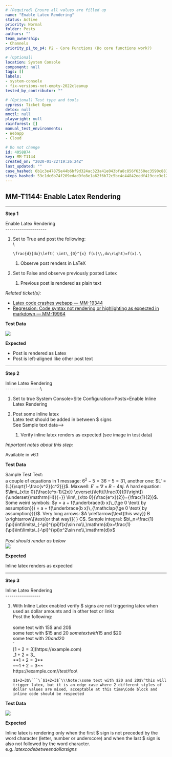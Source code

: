 ```yaml
---
# (Required) Ensure all values are filled up
name: "Enable Latex Rendering"
status: Active
priority: Normal
folder: Posts
authors: ""
team_ownership: 
- Channels
priority_p1_to_p4: P2 - Core Functions (Do core functions work?)

# (Optional)
location: System Console
component: null
tags: []
labels: 
- system-console
- fix-versions-not-empty-2022cleanup
tested_by_contributor: ""

# (Optional) Test type and tools
cypress: Ticket Open
detox: null
mmctl: null
playwright: null
rainforest: []
manual_test_environments: 
- Webapp
- Cloud

# Do not change
id: 4058874
key: MM-T1144
created_on: "2020-01-22T19:26:24Z"
last_updated: ""
case_hashed: 6b1c3e47875e44b6bf9d324ac323a41e043bfa8c856f6350ec3590c88139436f17989da0a29c44f0e774f273e5bce365
steps_hashed: 53c1dc6b74f209edad9fe8e1a62f6b72c5bc4c44842eedf419cce3e12517ebff0ca68471756305bacc2aeb2d81f37822
---
```


<!-- (Auto-generated) Based on frontmatter's "key" and "name" -->

## MM-T1144: Enable Latex Rendering

---

**Step 1**

Enable Latex Rendering\
\--------------------

1. Set to True and post the following:\
   \\

   ```
   \frac{d}{dx}\left( \int\_{0}^{x} f(u)\\,du\right)=f(x).\
   ```

   1. Observe post renders in LaTeX

2. Set to False and observe previously posted Latex

   1. Previous post is rendered as plain text

_Related ticket(s):_

- [Latex code crashes webapp — MM-19344](https://mattermost.atlassian.net/browse/MM-19344)
- [Regression: Code syntax not rendering or highlighting as expected in markdown — MM-19964](https://mattermost.atlassian.net/browse/MM-19964)

**Test Data**

![](https://smartbear-tm4j-prod-us-west-2-attachment-rich-text.s3.us-west-2.amazonaws.com/embedded-f3277290f945470c4add5d21ef3dc7ca7b74388fc7152bfb6b99ae58c66a95a8-1589802193814-Screen+Shot+2020-05-18+at+7.43.05+AM.png)

**Expected**

- Post is rendered as Latex
- Post is left-aligned like other post text

---

**Step 2**

Inline Latex Rendering\
\-----------------\\

1. Set to true System Console>Site Configuration>Posts>Enable Inline Latex Rendering

2. Post some inline latex\
   Latex text should be added in between $ signs\
   See Sample text data-->

   1. Verify inline latex renders as expected (see image in test data)

_Important notes about this step:_

Available in v6.1

**Test Data**

Sample Test Text:\
a couple of equations in 1 message: $6^2 - 5 = 36-5 = 31$, another one: $L' = {L}{\sqrt{1-\frac{v^2}{c^2}}}$. Maxwell: $E'=\nabla \times B - 4\pi j$. A hard equation: $\lim\_{x\to 0}{\frac{e^x-1}{2x}} \overset{\left\[\frac{0}{0}\right]}{\underset{\mathrm{H}}{=}} \lim\_{x\to 0}{\frac{e^x}{2}}={\frac{1}{2}}$. Some weird symbols: $y = a + f(\underbrace{b x}\_{\ge 0 \text{ by assumption}}) = a + f(\underbrace{b x}\_{\mathclap{\ge 0 \text{ by assumption}}})$. Very long arrows: $A \xleftarrow{\text{this way}} B \xrightarrow\[\text{or that way}]{ } C$. Sample integral: $b\_n=\frac{1}{\pi}\int\limits\_{-\pi}^{\pi}f(x)\sin nx\\,\mathrm{d}x=\frac{1}{\pi}\int\limits\_{-\pi}^{\pi}x^2\sin nx\\,\mathrm{d}x$\
\
_Post should render as below_\
![](https://smartbear-tm4j-prod-us-west-2-attachment-rich-text.s3.us-west-2.amazonaws.com/embedded-f3277290f945470c4add5d21ef3dc7ca7b74388fc7152bfb6b99ae58c66a95a8-1631801702447-Screen+Shot+2021-09-16+at+10.14.49+AM.png)

**Expected**

Inline latex renders as expected

---

**Step 3**

Inline Latex Rendering\
\-----------------

1. With Inline Latex enabled verify $ signs are not triggering latex when used as dollar amounts and in other text or links\
   Post the following:\
   \
   some text with 15$ and 20$\
   some text with $15 and $20\
   some text with 15$ and $20\
   some text with $20 and 20$\
   \`\
   \[$1+2=3$]\(https\://example.com)\
   \_$1+2=3$\_\
   \*\*$1+2=3$\*\*\
   \~\~$1+2=3$\~\~\
   https\://example.com/$/test/$foo\\

   ````
   $1+2=3$\```\`$1+2=3$`\\\Note:\some text with $20 and 20$\^this will trigger latex, but it is an edge case where 2 different styles of dollar values are mixed, acceptable at this time\Code block and inline code should be respected
   ````

**Test Data**

![](https://smartbear-tm4j-prod-us-west-2-attachment-rich-text.s3.us-west-2.amazonaws.com/embedded-f3277290f945470c4add5d21ef3dc7ca7b74388fc7152bfb6b99ae58c66a95a8-1631802802644-Screen+Shot+2021-09-16+at+10.32.53+AM.png)

**Expected**

Inline latex is rendering only when the first $ sign is not preceded by the word character (letter, number or underscore) and when the last $ sign is also not followed by the word character.\
e.g. $latex code between dollar signs$
